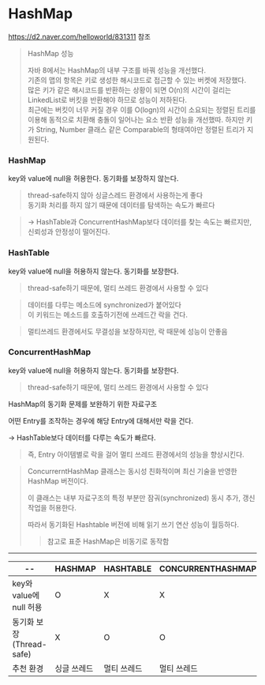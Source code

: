 # HashMap

https://d2.naver.com/helloworld/831311 참조

> HashMap 성능
>
> 자바 8에서는 HashMap의 내부 구조를 바꿔 성능을 개선했다.<br>
> 기존의 맵의 항목은 키로 생성한 해시코드로 접근할 수 있는 버켓에 저장했다.<br>
> 많은 키가 같은 해시코드를 반환하는 상황이 되면 O(n)의 시간이 걸리는 LinkedList로 버킷을 반환해야 하므로 성능이 저하된다.<br>
> 최근에는 버킷이 너무 커질 경우 이를 O(logn)의 시간이 소요되는 정렬된 트리를 이용해 동적으로 치환해 충돌이 일어나는 요소 반환 성능을 개선했따. 하지만 키가 String, Number 클래스 같은 Comparable의 형태여야만 정렬된 트리가 지원된다.

### HashMap
key와 value에 null을 허용한다.
동기화를 보장하지 않는다.
> thread-safe하지 않아 싱글스레드 환경에서 사용하는게 좋다<br>
>동기화 처리를 하지 않기 때문에 데이터를 탐색하는 속도가 빠르다

> -> HashTable과 ConcurrentHashMap보다 데이터를 찾는 속도는 빠르지만, 신뢰성과 안정성이 떨어진다.

### HashTable
key와 value에 null을 허용하지 않는다.
동기화를 보장한다.
> thread-safe하기 때문에, 멀티 쓰레드 환경에서 사용할 수 있다

> 데이터를 다루는 메소드에 synchronized가 붙어있다<br>
이 키워드는 메소드를 호출하기전에 쓰레드간 락을 건다.

> 멀티쓰레드 환경에서도 무결성을 보장하지만, 락 때문에 성능이 안좋음

### ConcurrentHashMap
key와 value에 null을 허용하지 않는다.
동기화를 보장한다.
> thread-safe하기 때문에, 멀티 쓰레드 환경에서 사용할 수 있다

HashMap의 동기화 문제를 보완하기 위한 자료구조

어떤 Entry를 조작하는 경우에 해당 Entry에 대해서만 락을 건다.

-> HashTable보다 데이터를 다루는 속도가 빠르다.

>즉, Entry 아이템별로 락을 걸어 멀티 쓰레드 환경에서의 성능을 향상시킨다.

>ConcurrerntHashMap 클래스는 동시성 친화적이며 최신 기술을 반영한 HashMap 버전이다.
>
>이 클래스는 내부 자료구조의 특정 부분만 잠궈(synchronized) 동시 추가, 갱신 작업을 허용한다.
>
>따라서 동기화된 Hashtable 버전에 비해 읽기 쓰기 연산 성능이 월등하다.
>> 참고로 표준 HashMap은 비동기로 동작함

---

|--|HASHMAP|HASHTABLE|CONCURRENTHASHMAP|
|--|--|--|--|
|key와 value에 null 허용|O|X|X|
|동기화 보장(Thread-safe)|X|O|O|
|추천 환경|싱글 쓰레드|멀티 쓰레드|멀티 쓰레드|